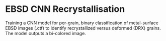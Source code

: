 # EBSD CNN Recrystallisation
Training a CNN model for per-grain, binary classification of metal-surface EBSD images (.ctf) to identify recrystallized versus deformed (DRX) grains. The model outputs a bi-colored image.
